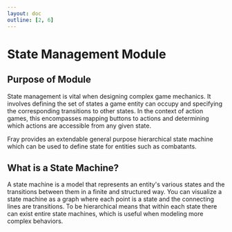 ```yaml
---
layout: doc
outline: [2, 6]
---
```


# State Management Module

## Purpose of Module

State management is vital when designing complex game mechanics. It involves defining the set of states a game entity can occupy and specifying the corresponding transitions to other states. In the context of action games, this encompasses mapping buttons to actions and determining which actions are accessible from any given state.

Fray provides an extendable general purpose hierarchical state machine which can be used to define state for entities such as combatants.

## What is a State Machine?

A state machine is a model that represents an entity's various states and the transitions between them in a finite and structured way. You can visualize a state machine as a graph where each point is a state and the connecting lines are transitions. To be hierarchical means that within each state there can exist entire state machines, which is useful when modeling more complex behaviors.
